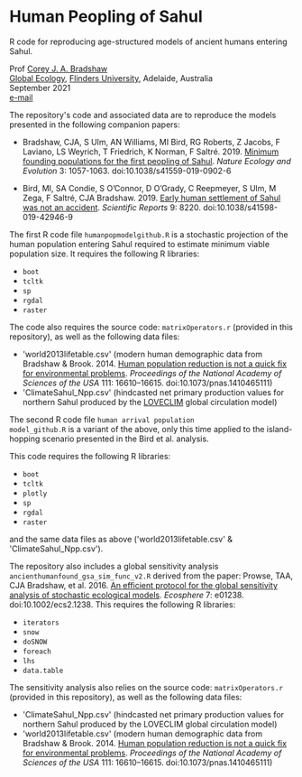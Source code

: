 # Human Peopling of Sahul
R code for reproducing age-structured models of ancient humans entering Sahul.

Prof <a href="http://scholar.google.com.au/citations?sortby=pubdate&hl=en&user=1sO0O3wAAAAJ&view_op=list_works">Corey J. A. Bradshaw</a> <br>
<a href="http://globalecologyflinders.com" target="_blank">Global Ecology</a>, <a href="http://flinders.edu.au" target="_blank">Flinders University</a>, Adelaide, Australia <br>
September 2021 <br>
<a href=mailto:corey.bradshaw@flinders.edu.au>e-mail</a> <br>

The repository's code and associated data are to reproduce the models presented in the following companion papers:

- Bradshaw, CJA, S Ulm, AN Williams, MI Bird, RG Roberts, Z Jacobs, F Laviano, LS Weyrich, T Friedrich, K Norman, F Saltré. 2019. <a href="http://doi.org/10.1038/s41559-019-0902-6">Minimum founding populations for the first peopling of Sahul</a>. <i>Nature Ecology and Evolution</i> 3: 1057-1063. doi:10.1038/s41559-019-0902-6

- Bird, MI, SA Condie, S O’Connor, D O’Grady, C Reepmeyer, S Ulm, M Zega, F Saltré, CJA Bradshaw. 2019. <a href="http://doi.org/10.1038/s41598-019-42946-9">Early human settlement of Sahul was not an accident</a>. <i>Scientific Reports</i> 9: 8220. doi:10.1038/s41598-019-42946-9

The first R code file <code>humanpopmodelgithub.R</code> is a stochastic projection of the human population entering Sahul required to estimate minimum viable population size. It requires the following R libraries:

- <code>boot</code>
- <code>tcltk</code>
- <code>sp</code>
- <code>rgdal</code>
- <code>raster</code>

The code also requires the source code: <code>matrixOperators.r</code> (provided in this repository), as well as the following data files:

- 'world2013lifetable.csv' (modern human demographic data from Bradshaw & Brook. 2014. <a href="http://doi.org/10.1073/pnas.1410465111">Human population reduction is not a quick fix for environmental problems</a>. <i>Proceedings of the National Academy of Sciences of the USA</i> 111: 16610–16615. doi:10.1073/pnas.1410465111)
- 'ClimateSahul_Npp.csv' (hindcasted net primary production values for northern Sahul produced by the <a href="https://gmd.copernicus.org/articles/3/603/2010/">LOVECLIM</a> global circulation model)


The second R code file <code>human arrival population model_github.R</code> is a variant of the above, only this time applied to the island-hopping scenario presented in the Bird et al. analysis.

This code requires the following R libraries:

- <code>boot</code>
- <code>tcltk</code>
- <code>plotly</code>
- <code>sp</code>
- <code>rgdal</code>
- <code>raster</code>

and the same data files as above ('world2013lifetable.csv' & 'ClimateSahul_Npp.csv').


The repository also includes a global sensitivity analysis <code>ancienthumanfound_gsa_sim_func_v2.R</code> derived from the paper: Prowse, TAA, CJA Bradshaw, et al. 2016. <a href="http://dx.doi.org/10.1002/ecs2.1238">An efficient protocol for the global sensitivity analysis of stochastic ecological models</a>. <i>Ecosphere</i> 7: e01238. doi:10.1002/ecs2.1238. This requires the following R libraries:

- <code>iterators</code>
- <code>snow</code>
- <code>doSNOW</code>
- <code>foreach</code>
- <code>lhs</code>
- <code>data.table</code>

The sensitivity analysis also relies on the source code: <code>matrixOperators.r</code> (provided in this repository), as well as the following data files:

- 'ClimateSahul_Npp.csv' (hindcasted net primary production values for northern Sahul produced by the LOVECLIM global circulation model)
- 'world2013lifetable.csv' (modern human demographic data from Bradshaw & Brook. 2014. <a href="http://doi.org/10.1073/pnas.1410465111">Human population reduction is not a quick fix for environmental problems</a>. <i>Proceedings of the National Academy of Sciences of the USA</i> 111: 16610–16615. doi:10.1073/pnas.1410465111)

